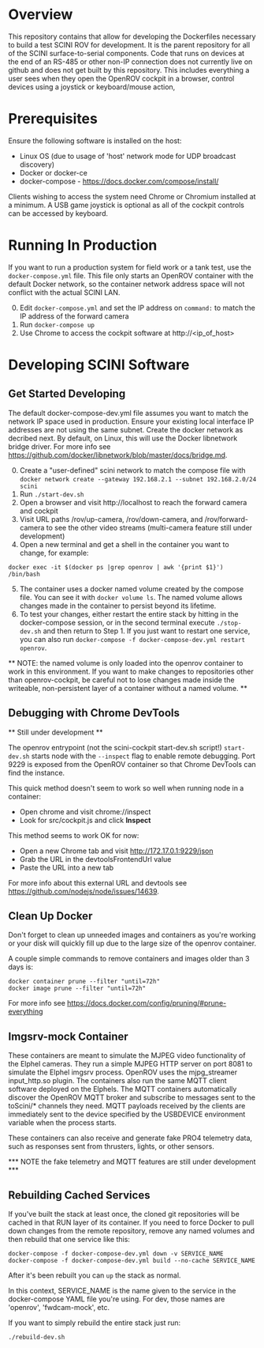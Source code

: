 # Overview

This repository contains that allow for developing the Dockerfiles necessary to build a test SCINI ROV
for development.  It is the parent repository for all of the SCINI surface-to-serial components.  Code that runs on devices at the end of an RS-485 or other non-IP connection does not currently live on github and does not get built by this repository.  This includes everything a user sees when they open the OpenROV cockpit in a browser, control devices using a joystick or keyboard/mouse action,

# Prerequisites

Ensure the following software is installed on the host:

* Linux OS (due to usage of 'host' network mode for UDP broadcast discovery)
* Docker or docker-ce
* docker-compose - https://docs.docker.com/compose/install/

Clients wishing to access the system need Chrome or Chromium installed at a minimum.  A USB game joystick is optional as all of the cockpit controls can be accessed by keyboard.

# Running In Production

If you want to run a production system for field work or a tank test, use the `docker-compose.yml` file.  This file only starts an OpenROV container with the default Docker network, so the container network address space will not conflict with the actual SCINI LAN.

0. Edit `docker-compose.yml` and set the IP address on `command:` to match the IP address of the forward camera
1. Run `docker-compose up`
2. Use Chrome to access the cockpit software at http://<ip_of_host>

# Developing SCINI Software

## Get Started Developing

The default docker-compose-dev.yml file assumes you want to match the network IP space used in production.  Ensure your existing local interface IP addresses are not using the same subnet.  Create the docker network as decribed next.  By default, on Linux, this will use the Docker libnetwork bridge driver.  For more info see https://github.com/docker/libnetwork/blob/master/docs/bridge.md.

0. Create a "user-defined" scini network to match the compose file with
  `docker network create --gateway 192.168.2.1 --subnet 192.168.2.0/24 scini`
1. Run `./start-dev.sh`
2. Open a browser and visit http://localhost to reach the forward camera and cockpit
3. Visit URL paths /rov/up-camera, /rov/down-camera, and /rov/forward-camera to see the other video streams (multi-camera feature still under development)
4. Open a new terminal and get a shell in the container you want to change, for example:

`docker exec -it $(docker ps |grep openrov | awk '{print $1}') /bin/bash`

5. The container uses a docker named volume created by the compose file.  You can see it with `docker volume ls`.  The named volume allows changes made in the container to persist beyond its lifetime.
6. To test your changes, either restart the entire stack by hitting <CTRL-C> in the docker-compose session, or in the second terminal execute `./stop-dev.sh` and then return to Step 1.  If you just want to restart one service, you can also run `docker-compose -f docker-compose-dev.yml restart openrov`.

** NOTE: the named volume is only loaded into the openrov container to work in this environment. If you want to make changes to repositories other than openrov-cockpit, be careful not to lose changes made inside the writeable, non-persistent layer of a container without a named volume. **

## Debugging with Chrome DevTools

** Still under development **

The openrov entrypoint (not the scini-cockpit start-dev.sh script!) `start-dev.sh` starts node with the `--inspect` flag to enable remote debugging.  Port 9229 is exposed from the OpenROV container so that Chrome DevTools can find the instance.

This quick method doesn't seem to work so well when running node in a container:

* Open chrome and visit chrome://inspect
* Look for src/cockpit.js and click **Inspect**

This method seems to work OK for now:

* Open a new Chrome tab and visit http://172.17.0.1:9229/json
* Grab the URL in the devtoolsFrontendUrl value
* Paste the URL into a new tab

For more info about this external URL and devtools see https://github.com/nodejs/node/issues/14639.

## Clean Up Docker

Don't forget to clean up unneeded images and containers as you're working or your disk will quickly fill up due to the large size of the openrov container.

A couple simple commands to remove containers and images older than 3 days is:

```
docker container prune --filter "until=72h"
docker image prune --filter "until=72h"
```

For more info see https://docs.docker.com/config/pruning/#prune-everything

## Imgsrv-mock Container

These containers are meant to simulate the MJPEG video functionality of the Elphel cameras.  They run a simple MJPEG HTTP server on port 8081 to simulate the Elphel imgsrv process.  OpenROV uses the mjpg_streamer input_http.so plugin.  The containers also run the same MQTT client software deployed on the Elphels.  The MQTT containers automatically discover the OpenROV MQTT broker and subscribe to messages sent to the toScini/* channels they need.  MQTT payloads received by the clients are immediately sent to the device specified by the USBDEVICE environment variable when the process starts.

These containers can also receive and generate fake PRO4 telemetry data, such as responses sent from thrusters, lights, or other sensors.

*** NOTE the fake telemetry and MQTT features are still under development ***

## Rebuilding Cached Services

If you've built the stack at least once, the cloned git repositories will be cached in that RUN layer of its container.  If you need to force Docker to pull down changes from the remote repository, remove any named volumes and then rebuild that one service like this:

```
docker-compose -f docker-compose-dev.yml down -v SERVICE_NAME
docker-compose -f docker-compose-dev.yml build --no-cache SERVICE_NAME
```

After it's been rebuilt you can `up` the stack as normal.

In this context, SERVICE_NAME is the name given to the service in the docker-compose YAML file you're using.  For dev, those names are 'openrov', 'fwdcam-mock', etc.

If you want to simply rebuild the entire stack just run:

`./rebuild-dev.sh`
